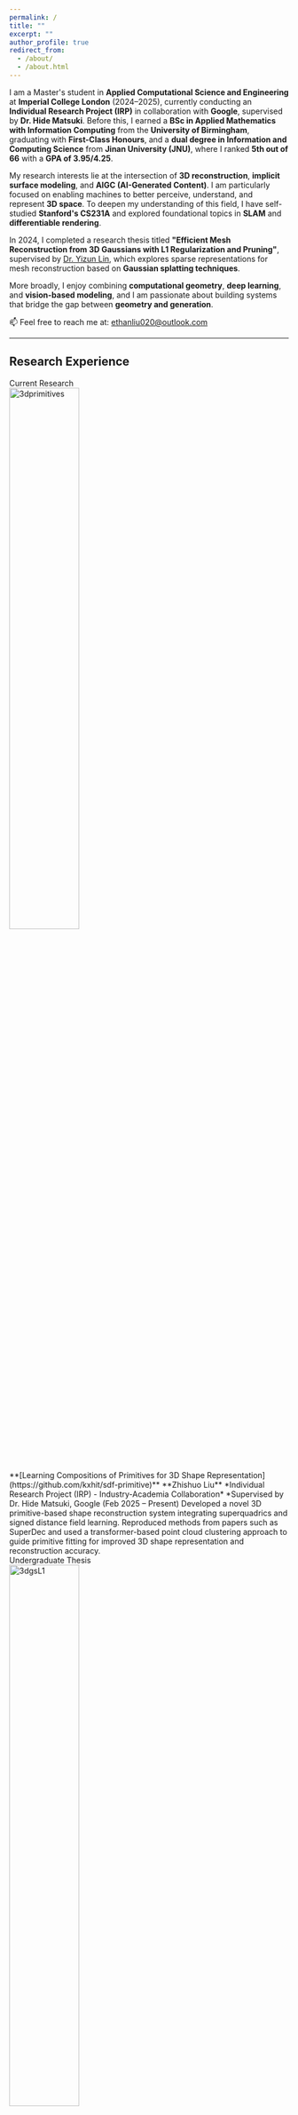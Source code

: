 ```yaml
---
permalink: /
title: ""
excerpt: ""
author_profile: true
redirect_from: 
  - /about/
  - /about.html
---
```


<span class='anchor' id='about-me'></span>

I am a Master's student in **Applied Computational Science and Engineering** at **Imperial College London** (2024–2025), currently conducting an **Individual Research Project (IRP)** in collaboration with **Google**, supervised by **Dr. Hide Matsuki**. Before this, I earned a **BSc in Applied Mathematics with Information Computing** from the **University of Birmingham**, graduating with **First-Class Honours**, and a **dual degree in Information and Computing Science** from **Jinan University (JNU)**, where I ranked **5th out of 66** with a **GPA of 3.95/4.25**.

My research interests lie at the intersection of **3D reconstruction**, **implicit surface modeling**, and **AIGC (AI-Generated Content)**. I am particularly focused on enabling machines to better perceive, understand, and represent **3D space**. To deepen my understanding of this field, I have self-studied **Stanford's CS231A** and explored foundational topics in **SLAM** and **differentiable rendering**.

In 2024, I completed a research thesis titled **"Efficient Mesh Reconstruction from 3D Gaussians with L1 Regularization and Pruning"**, supervised by [Dr. Yizun Lin](https://cybsec.jnu.edu.cn/2023/1205/c39595a783433/page.htm), which explores sparse representations for mesh reconstruction based on **Gaussian splatting techniques**.

More broadly, I enjoy combining **computational geometry**, **deep learning**, and **vision-based modeling**, and I am passionate about building systems that bridge the gap between **geometry and generation**.

📫 Feel free to reach me at: ethanliu020@outlook.com

---

## Research Experience

<div class='paper-box'>
  <div class='paper-box-image'>
    <div><div class="badge">Current Research</div><img src='../images/squd.gif' alt="3dprimitives" width="50%"></div>
  </div>
  <div class='paper-box-text' markdown="1">
**[Learning Compositions of Primitives for 3D Shape Representation](https://github.com/kxhit/sdf-primitive)**  
**Zhishuo Liu**  
*Individual Research Project (IRP) - Industry-Academia Collaboration*  
*Supervised by Dr. Hide Matsuki, Google (Feb 2025 – Present)  
Developed a novel 3D primitive-based shape reconstruction system integrating superquadrics and signed distance field learning. Reproduced methods from papers such as SuperDec and used a transformer-based point cloud clustering approach to guide primitive fitting for improved 3D shape representation and reconstruction accuracy.
  </div>
</div>

<div class='paper-box'>
  <div class='paper-box-image'>
    <div><div class="badge">Undergraduate Thesis</div><img src='../images/3dgs.png' alt="3dgsL1" width="50%"></div>
  </div>
  <div class='paper-box-text' markdown="1">
**[Efficient Mesh Reconstruction from 3D Gaussians with L1 Regularization and Pruning](https://github.com/Boreas-OuO/SuGaRL1)**  
**Zhishuo Liu**
*Supervised by Dr.Yizun Lin*
[PDF](../docs/graduate_essay_v1_4.pdf) / [Code](https://github.com/Boreas-OuO/SuGaRL1)  
We implemented L1 regularization and updated the pruning strategy in SuGaR, achieving an ~18% reduction in training time and lower memory usage while maintaining accuracy.
  </div>
</div>

<div class='paper-box'>
  <div class='paper-box-image'>
    <div><div class="badge">Summer Research</div><img src='../images/aging.jpg' alt="aging" width="50%"></div>
  </div>
  <div class='paper-box-text' markdown="1">
**Aging Cause Analysis: Bayesian Analysis Based on Gompertz-Makeham Model**  
**Zhishuo Liu**  
*University of Birmingham Summer Research* (Jul 2023 - Oct 2023)  
Collected mortality data and patient information for major aging-related diseases in the United States, organized into 5-year interval format, and calculated conditional probabilities and related indicators. Applied Bayesian formulas to assess the impact of curing these diseases on human life expectancy, fitted the Gompertz-Makeham model, and determined constant mortality rate intervals for these diseases through hypothesis testing.
  </div>
</div>

<div class='paper-box'>
  <div class='paper-box-image'>
    <div><div class="badge">DFT-Tri</div><img src='../images/dfttri.jpg' alt="sym" width="50%"></div>
  </div>
  <div class='paper-box-text' markdown="1">
**DFT Triangle: A Novel Spectrogram Feature for Stock Price Prediction by CNN**  
Zhishuo Liu, Zichen Wang, etc.  
**Abstract**: Proposed a novel frequency-domain feature called DFT-triangle for stock price prediction, addressing the limitation of traditional DFT where similar price series exhibit distinct frequency features. The method stacks price series into 2D matrices with transferred frequency features, forming triangular patterns in scale-frequency coordinates. Evaluated on 470 stocks using CNN, DFT-triangle outperformed advanced sequential networks (Attention-LSTM, CNN-LSTM) and traditional econometric models (AR, ARIMA) in stock forecasting accuracy.  
[Code](https://github.com/Boreas-OuO/eel-dft)
  </div>
</div>


## Projects

<div class='paper-box'>
  <div class='paper-box-image'>
    <div><div class="badge">2022 CUMCM</div><img src='../images/wave_energy.png' alt="cumcm" width="50%"></div>
  </div>
  <div class='paper-box-text' markdown="1">
[2022 Contemporary Undergraduate Mathematical Contest in Modeling (CUMCM)](http://en.mcm.edu.cn/html_en/node/1adbb0bbfa58dfafe2b926539e17daf9.html)  
**Zhishuo Liu**, Zhiqi Ma, Jiayi Wu  
**National Second Prize**  
**Abstract**: Developed a physics-based dynamic model for wave energy capture devices using Newton's laws and nonlinear differential equations. Implemented optimization algorithms to maximize energy conversion efficiency, achieving 163.8W output power with optimal damping coefficient. The system demonstrates stable periodic power output with 7% efficiency increase per 1% frequency rise.  
[Certificate](images/CUMCM.JPG) / [Paper (PDF)](../images/波浪能最大输出功率设计.pdf) / [Problem A](images/A题.pdf)
  </div>
</div>

<div class='paper-box'>
  <div class='paper-box-image'>
    <div><div class="badge">AI Fitness Coach</div><img src='../images/aifit.gif' alt="fitness" width="50%"></div>
  </div>
  <div class='paper-box-text' markdown="1">
**[AI Fitness Coach: Real-time Exercise Analysis System](https://gitee.com/diziliu/ad-adviser/blob/master/readme.md)**  
Xiaowen Zheng, **Zhishuo Liu**, Jia Lu, etc.  
**Silver Award** – Internet+ Innovation Competition  
A TensorFlow-based AI fitness coaching system that uses MediaPipe for real-time human pose estimation and machine learning algorithms (logistic regression, etc.) for exercise classification. Features include rep counting, form accuracy detection, and personalized exercise recommendations. The system analyzes body keypoints to provide real-time feedback on exercise performance and technique.  
[Certificate](images/internet+.jpg) / [Code](https://gitee.com/diziliu/ad-adviser)
  </div>
</div>

<div class='paper-box'>
  <div class='paper-box-image'>
    <div><div class="badge">PPT2Script</div><img src='../images/ppt2script.png' alt="ppt2script" width="50%"></div>
  </div>
  <div class='paper-box-text' markdown="1">
**[PPT2Script: AI-Powered Presentation to Speech Converter](https://github.com/zhishuoliu/ppt2script)**  
**Zhishuo Liu**  
A Flask-based web service that converts PowerPoint presentations into natural speech scripts using AI. The system parses PPT/PPTX files, extracts text content from slides, and generates coherent speech scripts through integration with Dify and ChatGPT (or other LLMs). Features include automatic slide parsing, customizable speech styles, and RESTful API endpoints for file upload and health monitoring.  
[Code](https://github.com/zhishuoliu/ppt2script) / [Demo](https://github.com/zhishuoliu/ppt2script)
  </div>
</div>


## Internship

**Algorithm Intern** | **Virtual Human Division, [CVTE](https://global.cvte.com)**  
*July 2023 - September 2023* | Guangzhou, China

**Key Responsibilities & Achievements:**
- **LLM Fine-tuning**: Implemented LoRA (Low-Rank Adaptation) fine-tuning for open-source large language models to achieve stylized text generation for live streaming scenarios
- **Knowledge Base Construction**: Scraped and processed ~1,000 common live streaming room questions to build a knowledge vector database for embedding processing
- **API Development**: Built a Flask-based PPT-to-script conversion API using large language models, deployed via Docker to CVTE's virtual human products
- **Data Annotation**: Reviewed and annotated ~5,000 text-to-speech (TTS) training data samples for model training and quality assurance

**Technologies Used**: Python, Flask, Docker, LoRA, Large Language Models, Web Scraping, TTS, Vector Databases

## Honors

- Oct. 2022, **2nd Prize (National Level)** – CUMCM  
- Oct. 2022, **1st Prize (Provincial Level)** – CUMCM  
- Jun. 2022, **Silver Award (University Level)** – Internet+ Innovation Competition  
- Nov. 2021, **2rd Prize** – Asia-Pacific Modeling Contest  
- Oct. 2021, **3rd Prize** – Greater Bay Area Financial Math Modeling


## Scholarships

- Oct. 2023, **First-Class Scholarship** (Top 1%)  
-  Feb. 2023, **Rising Academic Star Special Scholarship** (Top 8%)  
-  Oct. 2022 & Oct. 2021, **Second-Class Scholarship** (Top 7%)

## About Me

- **Skills**: Python, C/C++, MATLAB, R, PyTorch, TensorFlow, Linux, CUDA  
- **Languages**: English (Proficient), Chinese (Native), Mandarin (Native)  

---

## 🌍 Visitor Map

<div class="visitor-map-section">
  <div id="visitor-map" style="height: 400px; width: 100%; border-radius: 8px; margin: 20px 0;"></div>
  
  <div class="map-info">
    <p><small>📍 This map shows the locations of recent visitors to my website. Your location will be added when you visit this page.</small></p>
  </div>
</div>
